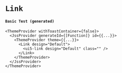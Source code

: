 # `Link`

#### `Basic Test (generated)`

```
<ThemeProvider withToastContainer={false}>
  <JssProvider generateId={[Function]} id={{...}}>
    <ThemeProvider theme={{...}}>
      <Link design="Default">
        <ui5-link design="Default" class="" />
      </Link>
    </ThemeProvider>
  </JssProvider>
</ThemeProvider>
```

